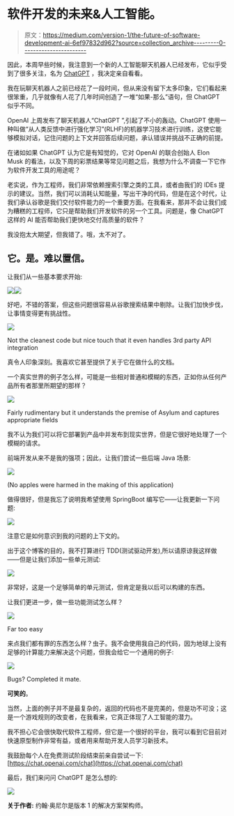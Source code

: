 # 软件开发的未来&人工智能。

> 原文：<https://medium.com/version-1/the-future-of-software-development-ai-6ef97832d962?source=collection_archive---------0----------------------->

因此，本周早些时候，我注意到一个新的人工智能聊天机器人已经发布，它似乎受到了很多关注，名为 [ChatGPT](https://chat.openai.com/chat) ，我决定亲自看看。

我在玩聊天机器人之前已经花了一段时间，但从来没有留下太多印象，它们看起来很笨重，几乎就像有人花了几年时间创造了一堆“如果-那么”语句，但 ChatGPT 似乎不同。

OpenAI 上周发布了聊天机器人“ChatGPT ”,引起了不小的轰动。ChatGPT 使用一种叫做“从人类反馈中进行强化学习”(RLHF)的机器学习技术进行训练，这使它能够模拟对话，记住问题的上下文并回答后续问题，承认错误并挑战不正确的前提。

在诸如如果 ChatGPT 认为它是有知觉的，它对 OpenAI 的联合创始人 Elon Musk 的看法，以及下周的彩票结果等常见问题之后，我想为什么不调查一下它作为软件开发工具的用途呢？

老实说，作为工程师，我们非常依赖搜索引擎之类的工具，或者由我们的 IDEs 提示的建议。当然，我们可以消耗认知能量，写出干净的代码，但是在这个时代，让我们承认谷歌是我们交付软件能力的一个重要方面。在我看来，那并不会让我们成为糟糕的工程师，它只是帮助我们开发软件的另一个工具。问题是，像 ChatGPT 这样的 AI 能否帮助我们更快地交付高质量的软件？

我没抱太大期望，但我错了。哦，太不对了。

## 它。是。难以置信。

让我们从一些基本要求开始:

![](img/970578f63b4467698fb58b1a4b2caa34.png)![](img/4a313f1b4a1f599c83af89f0963214af.png)

好吧，不错的答案，但这些问题很容易从谷歌搜索结果中剔除。让我们加快步伐，让事情变得更有挑战性。

![](img/8d949dc066463b21abf93b2471f9c02d.png)

Not the cleanest code but nice touch that it even handles 3rd party API integration

真令人印象深刻。我喜欢它甚至提供了关于它在做什么的文档。

一个真实世界的例子怎么样，可能是一些相对普通和模糊的东西，正如你从任何产品所有者那里所期望的那样？

![](img/fa272d90d1441ae3fe8932a911967e4c.png)

Fairly rudimentary but it understands the premise of Asylum and captures appropriate fields

我不认为我们可以将它部署到产品中并发布到现实世界，但是它很好地处理了一个模糊的请求。

前端开发从来不是我的强项；因此，让我们尝试一些后端 Java 场景:

![](img/4a17103b230a7a18a2ddc8cc25c9a9b0.png)

(No apples were harmed in the making of this application)

做得很好，但是我忘了说明我希望使用 SpringBoot 编写它——让我更新一下问题:

![](img/32e50f012d61519dc63bea7577f0eb22.png)

注意它是如何意识到我的问题的上下文的。

出于这个博客的目的，我不打算进行 TDD(测试驱动开发),所以请原谅我这样做——但是让我们添加一些单元测试:

![](img/c3f6a797a5785b57fe53d7581e474ca9.png)

非常好，这是一个足够简单的单元测试，但肯定是我以后可以构建的东西。

让我们更进一步，做一些功能测试怎么样？

![](img/0e88335f96422dc9e35b407f65eee434.png)

Far too easy

来点我们都有罪的东西怎么样？虫子。我不会使用我自己的代码，因为地球上没有足够的计算能力来解决这个问题，但我会给它一个通用的例子:

![](img/a6f1c40e2b25a3fa57f7eab0b0a08d66.png)

Bugs? Completed it mate.

**可笑的**。

当然，上面的例子并不是最复杂的，返回的代码也不是完美的，但是功不可没；这是一个游戏规则的改变者，在我看来，它真正体现了人工智能的潜力。

我不担心它会很快取代软件工程师，但它是一个很好的平台，我可以看到它目前对快速原型制作非常有益，或者用来帮助开发人员学习新技术。

我鼓励每个人在免费测试阶段结束前亲自尝试一下:[https://chat.openai.com/chat](https://chat.openai.com/chat)

最后，我们来问问 ChatGPT 是怎么想的:

![](img/426c4f6b5f225bd952f00f0e8a80302f.png)

**关于作者:**
约翰·奥尼尔是版本 1 的解决方案架构师。